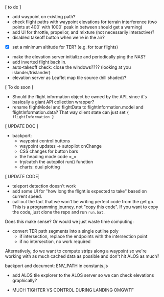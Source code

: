 [ to do ]

- add waypoint on existing path?
- check flight paths with waypoint elevations for terrain interference (two points at 400' with 1000' peak in between should get a warning)
- add UI for throttle, propellor, and mixture (not necessarily interactive)?
- disabled takeoff button when we're in the air?
- [x] set a minimum altitude for TER? (e.g. for tour flights)
- make the elevation server initialize and periodically ping the NAS?
- add inverted flight back in.
- auto-takeoff check: close the windows???? (looking at you islander/trislander)
- elevation server as Leaflet map tile source (hill shaded)?

[ To do soon ]

- Should the flight information object be owned by the API, since it's basically a giant API collection wrapper?
- rename flightModel and flightData to flightInformation.model and flightInformation.data? That way client state can just set `{ flightInformation }`

[ UPDATE DOC ]

- backport:
  - waypoint control buttons
  - waypoint updates -> autopilot onChange
  - CSS changes for button bars
  - the heading mode code =\_=
  - try/catch the autopilot run() function
  - charts: dual plotting

[ UPDATE CODE]

- teleport detection doesn't work
- add some UI for "how long the flight is expected to take" based on current speed.
- call out the fact that we won't be writing perfect code from the get go. This is a programming journey, not "copy this code". If you want to copy the code, just clone the repo and run `run.bat`.


Does this make sense? Or would we just waste time computing:
  - convert TER path segments into a single outline poly
    - if intersection, replace the endpoints with the intersection point
    - if no intersection, no work required

Alternatively, do we want to compute strips along a waypoint so we're working with as much cached data as possible and don't hit ALOS as much?

backport and document: ENV_PATH in constants.js

- add ALOS tile explorer to the ALOS server so we can check elevations graphically?

- MUCH TIGHTER VS CONTROL DURING LANDING OMGWTF